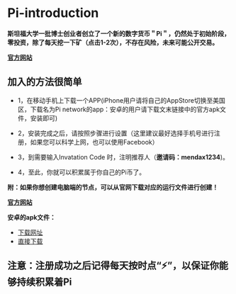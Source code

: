 # Pi-introduction
**斯坦福大学一批博士创业者创立了一个新的数字货币＂Pi＂，仍然处于初始阶段，零投资，除了每天挖一下矿（点击1-2次），不存在风险，未来可能公开交易。**

**[官方网站](https://minepi.com/)**

## 加入的方法很简单

- 1，在移动手机上下载一个APP(iPhone用户请将自己的AppStore切换至美国区，下载名为Pi network的app：安卓的用户请下载文末链接中的官方apk文件，安装即可)

- 2，安装完成之后，请按照步骤进行设置（这里建议最好选择手机号进行注册，如果您可以科学上网，也可以使用Facebook）

- 3，到需要输入Invatation Code 时，注明推荐人（**邀请码：mendax1234**)。

- 4，至此，你就可以积累属于你自己的Pi币了。

**附：如果你想创建电脑端的节点，可以从官网下载对应的运行文件进行创建！**

**[官方网站](https://node.minepi.com/)**

**安卓的apk文件：**
- [下载网址](https://minepi.com/#download)
- [直接下载](https://d1bdkd0g1kai9c.cloudfront.net/apk/last.apk)

## 注意：注册成功之后记得每天按时点“⚡”，以保证你能够持续积累着Pi

